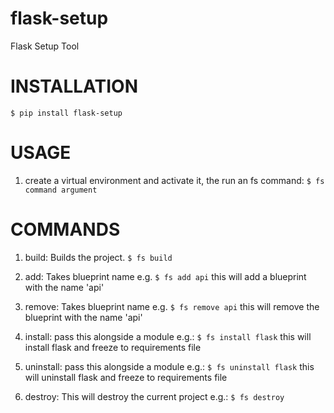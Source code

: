 # flask-setup #
Flask Setup Tool

# INSTALLATION #
`$ pip install flask-setup`

# USAGE #

1. create a virtual environment and activate it, the run an fs command:
   `$ fs command argument`

# COMMANDS #

1. build: Builds the project.
    `$ fs build`

2. add: Takes blueprint name e.g.
    `$ fs add api` this will add a blueprint with the name 'api'

3. remove: Takes blueprint name e.g.
    `$ fs remove api` this will remove the blueprint with the name 'api'

4.  install: pass this alongside a module e.g.:
    `$ fs install flask` this will install flask and freeze to requirements file

5.  uninstall: pass this alongside a module e.g.:
    `$ fs uninstall flask` this will uninstall flask and freeze to requirements file

6.  destroy: This will destroy the current project e.g.:
    `$ fs destroy`